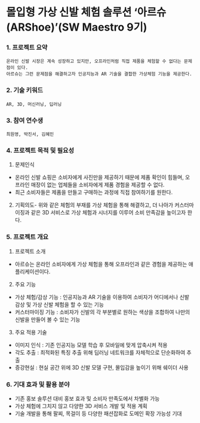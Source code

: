 # 몰입형 가상 신발 체험 솔루션 ‘아르슈(ARShoe)’(SW Maestro 9기)

### 1. 프로젝트 요약

```
온라인 신발 시장은 계속 성장하고 있지만, 오프라인처럼 직접 제품을 체험할 수 없다는 문제점이 있다. 
아르슈는 그런 문제점을 해결하고자 인공지능과 AR 기술을 결합한 가상체험 기능을 제공한다.
```

### 2. 기술 키워드

```
AR, 3D, 머신러닝, 딥러닝
```

### 3. 참여 연수생

```
최원영, 박진서, 김혜민
```

### 4. 프로젝트 목적 및 필요성 

1. 문제인식
- 온라인 신발 쇼핑은 소비자에게 사진만을 제공하기 때문에 제품 확인이 힘들며, 오프라인 매장이 없는 업체들을 소비자에게 제품 경험을 제공할 수 없다.
- 최근 소비자들은 제품을 만들고 구매하는 과정에 직접 참여하기를 원한다.
2. 기획의도- 위와 같은 체험의 부재를 가상 체험을 통해 해결하고, 더 나아가 커스터마이징과 같은 3D 서비스로 가상 체험과 시너지를 이루어 소비 만족감을 높이고자 한다.

### 5. 프로젝트 개요

1. 프로젝트 소개
- 아르슈는 온라인 소비자에게 가상 체험을 통해 오프라인과 같은 경험을 제공하는 애플리케이션이다.
2. 주요 기능
- 가상 체험/감상 기능 : 인공지능과 AR 기술을 이용하여 소비자가 어디에서나 신발 감상 및 가상 신발 체험을 할 수 있는 기능
- 커스터마이징 기능 : 소비자가 신발의 각 부분별로 원하는 색상을 조합하여 나만의 신발을 만들어 볼 수 있는 기능
3. 주요 적용 기술
- 이미지 인식 : 기존 인공지능 모델 학습 후 모바일에 맞게 압축시켜 적용
- 각도 추출 : 최적화된 특징 추출 위해 딥러닝 네트워크를 자체적으로 단순화하여 추출
- 증강현실 : 현실 공간 위에 3D 신발 모델 구현, 몰입감을 높이기 위해 쉐이더 사용

### 6. 기대 효과 및 활용 분야

- 기존 홍보 솔루션 대비 홍보 효과 및 소비자 만족도에서 차별화 가능
- 가상 체험에 그치지 않고 다양한 3D 서비스 개발 및 적용 계획
- 기술 개발을 통해 팔찌, 목걸이 등 다양한 패션잡화로 도메인 확장 가능성 기대

